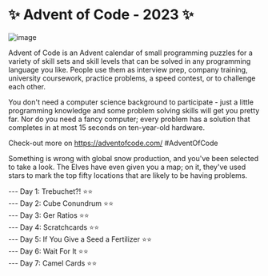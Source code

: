 # ✨ Advent of Code - 2023 ✨

![image](https://github.com/val-mai/AdventOfCode-23/assets/69992843/9de0f11c-f0f6-4410-a57b-8b8b93da9767)

Advent of Code is an Advent calendar of small programming puzzles for a variety of skill sets and skill levels that can be solved in any programming language you like. People use them as interview prep, company training, university coursework, practice problems, a speed contest, or to challenge each other.

You don't need a computer science background to participate - just a little programming knowledge and some problem solving skills will get you pretty far. Nor do you need a fancy computer; every problem has a solution that completes in at most 15 seconds on ten-year-old hardware.

Check-out more on https://adventofcode.com/  #AdventOfCode

Something is wrong with global snow production, and you've been selected to take a look. The Elves have even given you a map; on it, they've used stars to mark the top fifty locations that are likely to be having problems.

--- Day 1: Trebuchet?!     ⭐⭐         
--- Day 2: Cube Conundrum  ⭐⭐         
--- Day 3: Ger Ratios ⭐⭐         
--- Day 4: Scratchcards ⭐⭐         
--- Day 5: If You Give a Seed a Fertilizer  ⭐⭐         
--- Day 6: Wait For It  ⭐⭐         
--- Day 7: Camel Cards  ⭐⭐      
